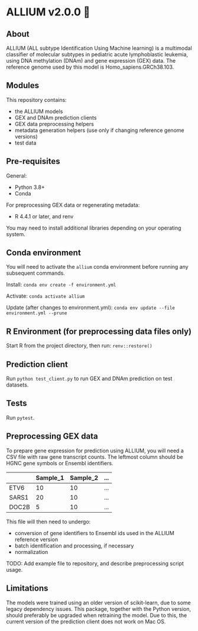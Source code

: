 # ALLIUM v2.0.0 :garlic:

## About

ALLIUM (ALL subtype Identification Using Machine learning) is a multimodal classifier of molecular subtypes in pediatric acute lymphoblastic leukemia, using DNA methylation (DNAm) and gene expression (GEX) data. The reference genome used by this model is Homo_sapiens.GRCh38.103.

## Modules

This repository contains:
- the ALLIUM models
- GEX and DNAm prediction clients
- GEX data preprocessing helpers
- metadata generation helpers (use only if changing reference genome versions)
- test data

## Pre-requisites
General:
- Python 3.8+
- Conda

For preprocessing GEX data or regenerating metadata:
- R 4.4.1 or later, and renv

You may need to install additional libraries depending on your operating system.

## Conda environment
You will need to activate the `allium` conda environment before running any subsequent commands.

Install: `conda env create -f environment.yml`

Activate: `conda activate allium`

Update (after changes to environment.yml): `conda env update --file environment.yml --prune`

## R Environment (for preprocessing data files only)
Start R from the project directory, then run: `renv::restore()`

## Prediction client
Run `python test_client.py` to run GEX and DNAm prediction on test datasets.

## Tests
Run `pytest`.

## Preprocessing GEX data
To prepare gene expression for prediction using ALLIUM, you will need a CSV file with raw gene transcript counts. The leftmost column should be HGNC gene symbols or Ensembl identifiers.

|         | Sample_1 | Sample_2 | ... |
| --------| -------- | -------- | --- |
| ETV6    | 10       | 10       | ... |
| SARS1   | 20       | 10       | ... |
| DOC2B   | 5        | 10       | ... |

This file will then need to undergo:
- conversion of gene identifiers to Ensembl ids used in the ALLIUM reference version
- batch identification and processing, if necessary
- normalization

TODO: Add example file to repository, and describe preprocessing script usage.

## Limitations
The models were trained using an older version of scikit-learn, due to some legacy dependency issues. This package, together with the Python version, should preferably be upgraded when retraining the model. Due to this, the current version of the prediction client does not work on Mac OS.
